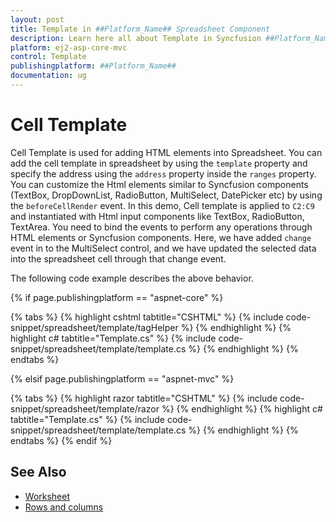 ```yaml
---
layout: post
title: Template in ##Platform_Name## Spreadsheet Component
description: Learn here all about Template in Syncfusion ##Platform_Name## Spreadsheet component of Syncfusion Essential JS 2 and more.
platform: ej2-asp-core-mvc
control: Template
publishingplatform: ##Platform_Name##
documentation: ug
---
```



# Cell Template

Cell Template is used for adding HTML elements into Spreadsheet. You can add the cell template in spreadsheet by using the `template` property and specify the address using the `address` property inside the `ranges` property. You can customize the Html elements similar to Syncfusion components (TextBox, DropDownList, RadioButton, MultiSelect, DatePicker etc) by using the `beforeCellRender` event. In this demo, Cell template is applied to `C2:C9` and instantiated with Html input components like TextBox, RadioButton, TextArea. You need to bind the events to perform any operations through HTML elements or Syncfusion components. Here, we have added `change` event in to the MultiSelect control, and we have updated the selected data into the spreadsheet cell through that change event.

The following code example describes the above behavior.

{% if page.publishingplatform == "aspnet-core" %}

{% tabs %}
{% highlight cshtml tabtitle="CSHTML" %}
{% include code-snippet/spreadsheet/template/tagHelper %}
{% endhighlight %}
{% highlight c# tabtitle="Template.cs" %}
{% include code-snippet/spreadsheet/template/template.cs %}
{% endhighlight %}
{% endtabs %}

{% elsif page.publishingplatform == "aspnet-mvc" %}

{% tabs %}
{% highlight razor tabtitle="CSHTML" %}
{% include code-snippet/spreadsheet/template/razor %}
{% endhighlight %}
{% highlight c# tabtitle="Template.cs" %}
{% include code-snippet/spreadsheet/template/template.cs %}
{% endhighlight %}
{% endtabs %}
{% endif %}



## See Also

* [Worksheet](./worksheet)
* [Rows and columns](./rows-and-columns)